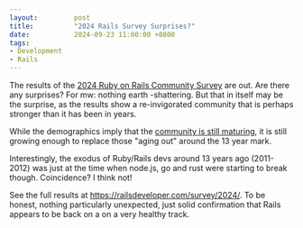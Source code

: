 ```yaml
---
layout:         post
title:          "2024 Rails Survey Surprises?"
date:           2024-09-23 11:00:00 +0800
tags:
- Development
- Rails
---
```


The results of the [2024 Ruby on Rails Community Survey](https://railsdeveloper.com/survey/2024/) are out.
Are there any surprises? For mw: nothing earth -shattering. But that in itself may be the surprise,
as the results show a re-invigorated community that is perhaps stronger than it has been in years.

While the demographics imply that the
[community is still maturing](https://railsdeveloper.com/survey/2024/#how-many-years-have-you-been-developing-with-rails),
it is still growing enough to replace those "aging out" around the 13 year mark.

Interestingly, the exodus of Ruby/Rails devs around 13 years ago (2011-2012) was just at the time when
node.js, go and rust were starting to break though. Coincidence? I think not!

See the full results at <https://railsdeveloper.com/survey/2024/>.
To be honest, nothing particularly unexpected, just solid confirmation that Rails appears to be
back on a on a very healthy track.
